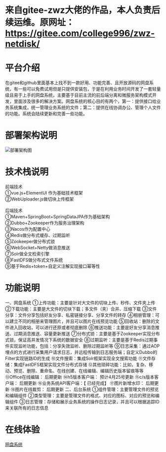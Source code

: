 # 来自gitee-zwz大佬的作品，本人负责后续运维。原网址：https://gitee.com/college996/zwz-netdisk/

# 平台介绍
在gitee和github里面基本上找不到一款好用、功能完善、且开放源码的网盘系统，有一些可以免费试用但是只提供安装包，于是在利用业务时间开发了一套轻量级且易于上手的网盘系统，主要基于目前主流的前后端分离和微服务架构模式开发，里面涉及很多的解决方案。网盘系统的核心目的有两个，第一：提供接口给业务系统集成，统一管理业务系统的文件；第二：提供在线协调办公、管理个人文件的功能。系统会陆续更新和完善一些功能。

# 部署架构说明
![部署架构图](https://images.gitee.com/uploads/images/2020/0406/130302_b4f9bd1f_798389.png "部署架构.png")

# 技术栈说明
前端技术<br>
①vue.js+ElementUI 作为基础技术框架<br>
②WebUploader.js做切块上传框架<br>
<br>
后端技术<br>
①Maven+SpringBoot+SpringDataJPA作为基础架构<br>
②Dubbo+Zookeeper作为服务治理架构<br>
③Nacos作为配置中心<br>
④Redis做分布式缓存、过期监听<br>
⑤Zookeeper做分布式锁<br>
⑥WebSocket+Netty做消息推送<br>
⑦Solr做全文检索引擎<br>
⑧FastDFS做分布式文件系统<br>
⑨基于Redis+token+自定义注解实现接口幂等性<br>

# 功能说明
一、网盘系统
①上传功能：主要是针对大文件的切块上传、秒传、文件夹上传
②下载功能：主要是大文件的切块下载；多文件（夹）合并、压缩下载
③文件分享：文件分享包括好友分享、私密链接分享、分享文件的转存
④相册管理：可以建立不同的相册来管理图片，并且可以图片在线预览功能
⑤回收站：删除的文件进入回收站，可以进行还原或者彻底删除
⑥推送功能：主要是好友分享消息推送、过期消息推送、容量更新推送
⑦分布式锁：主要是基于Zookeeper实现分布式锁，保证高并发情况下系统的数据安全
⑧过期监听：主要是基于Redis过期事件实现监听功能，包括：分享失效监听、删除过期监听等
⑨日志采集：通过AOP埋点的方式进行采集用户请求日志，并远程传输到日志服务端；自定义Dubbo的Filter实现链路ID的生成
⑩文件搜索：集成Solr框架实现全文搜索功能
⑪文件存储：集成FastDFS框架实现文件分布式存储
⑫其他琐碎功能：比如，复杂、移动、预览、删除、重命名、在线创建、在线编辑、编辑历史版本留痕等等
⑬Office在线编辑： 后期更新
⑭h5版本客户端： 预计4月25号更新
⑮c/s版本客户端： 后期更新
⑯业务系统API客户端：【 已经完成】
⑰图片新增水印： 后期更新
⑱图片在线裁剪： 后期更新
二、后台系统
①组件管理：主要管理文件的预览和编辑组件
②类型管理：主要是管理文件的格式、对应的图标、对应的预览和编辑组件
③日志管理：存储和展示业务系统的操作日志记录，并且可以根据追踪ID来关联所有的日志信息

# 在线体验
[网盘系统](http://47.92.148.226/)

